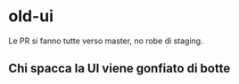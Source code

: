 # old-ui
Le PR si fanno tutte verso master, no robe di staging.

## Chi spacca la UI viene gonfiato di botte